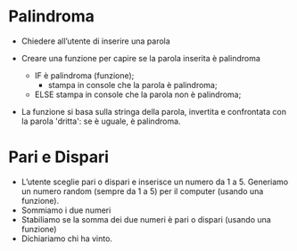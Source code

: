 # Palindroma
- Chiedere all’utente di inserire una parola 
- Creare una funzione per capire se la parola inserita è palindroma
    - IF è palindroma (funzione);
        - stampa in console che la parola è palindroma;
    - ELSE stampa in console che la parola non è palindroma;

- La funzione si basa sulla stringa della parola, invertita e confrontata con la parola 'dritta': se è uguale, è palindroma.

# Pari e Dispari
- L’utente sceglie pari o dispari e inserisce un numero da 1 a 5. Generiamo un numero random (sempre da 1 a 5) per il computer (usando una funzione). 
- Sommiamo i due numeri 
- Stabiliamo se la somma dei due numeri è pari o dispari (usando una funzione) 
- Dichiariamo chi ha vinto.
